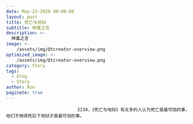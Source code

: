 ```yaml
---
date: May-22-2020 00:00:00
layout: post
title: 死亡与地狱
subtitle: 神寓之言
description: >-
  神寓之言
image: >-
    /assets/img/Qtcreator-overview.png
optimized_image: >-
    /assets/img/Qtcreator-overview.png
category: Story
tags:
  - blog
  - Story
author: Ron
paginate: true
---
```


							　　2234，《死亡与地狱》有太多的人认为死亡是最可怕的事，他们不晓得死后下地狱才是最可怕的事。
							
							
						